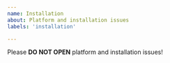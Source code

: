 ```yaml
---
name: Installation
about: Platform and installation issues
labels: 'installation'

---
```


Please **DO NOT OPEN** platform and installation issues!
